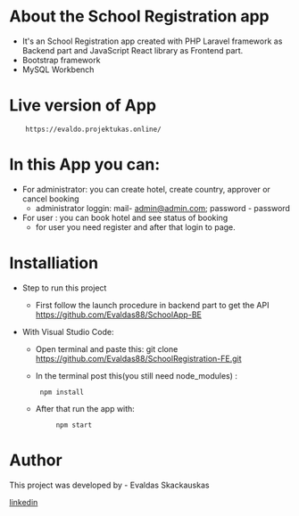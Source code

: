 # About the School Registration app 

* It's an School Registration app  created with PHP Laravel framework as Backend part and JavaScript React library as Frontend part.
* Bootstrap framework
* MySQL Workbench 

# Live version of App

        https://evaldo.projektukas.online/

# In this   App  you can: 

* For administrator: you can create hotel, create country, approver or cancel booking
    * administrator loggin: mail- admin@admin.com; password - password
* For user : you can book hotel and see status of booking 
    * for user you need register and after that login to page.


# Installiation

* Step to run this project

    * First follow the launch procedure in backend part to get the API  https://github.com/Evaldas88/SchoolApp-BE
* With Visual Studio Code:
    * Open terminal and paste this:
             git clone  https://github.com/Evaldas88/SchoolRegistration-FE.git
    * In the terminal post this(you still need node_modules)  : 

           npm install

    * After that run the app with:

               npm start


# Author

This project was developed by  - Evaldas Skackauskas 

<a href="https://www.linkedin.com/in/evaldas-skackauskas">linkedin</a>
